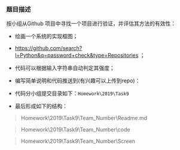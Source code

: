 ### 题目描述

按小组从Github 项目中寻找一个项目进行验证，并评估其方法的有效性：

-   绘画一个系统的实现框图；
-   https://github.com/search?l=Python&q=password+check&type=Repositories ；
-   代码可以根据输入字符串自动判定其强度；
-   编写简单说明和代码推送到(有兴趣可以上传到repo)：
-   代码分小组提交目录如下：`Homework\2019\Task9`

-   最后形成如下的结构：

> Homework\\2019\\Task9\\Team\_Number\\Readme.md

> Homework\\2019\\Task9\\Team\_Number\\code

> Homework\\2019\\Task9\\Team\_Number\\Screen




